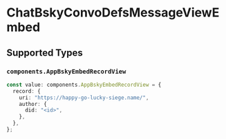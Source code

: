# ChatBskyConvoDefsMessageViewEmbed


## Supported Types

### `components.AppBskyEmbedRecordView`

```typescript
const value: components.AppBskyEmbedRecordView = {
  record: {
    uri: "https://happy-go-lucky-siege.name/",
    author: {
      did: "<id>",
    },
  },
};
```

